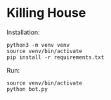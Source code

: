 Killing House
================

Installation:
```
python3 -m venv venv
source venv/bin/activate
pip install -r requirements.txt
```
Run:
```
source venv/bin/activate
python bot.py
```
